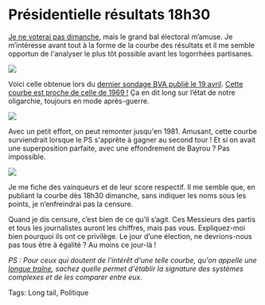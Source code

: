 # Présidentielle résultats 18h30

[Je ne voterai pas dimanche](http://blog.tcrouzet.com/2012/04/11/je-brule-ma-carte-electeur-100-raisons-pour-ne-pas-voter/), mais le grand bal électoral m’amuse. Je m’intéresse avant tout à la forme de la courbe des résultats et il me semble opportun de l'analyser le plus tôt possible avant les logorrhées partisanes.

![](http://blog.tcrouzet.comhttps://tcrouzet.com/images_tc/2012/04/2012_4_19.png)

Voici celle obtenue lors du [dernier sondage BVA publié le 19 avril](http://www.bva.fr/data/sondage/sondage_fiche/1130/fichier_intention_de_vote_-_le_parisien21a91.pdf). [Cette courbe est proche de celle de 1969 !](http://blog.tcrouzet.com/2012/03/19/la-democratie-de-la-rarete/) Ça en dit long sur l’état de notre oligarchie, toujours en mode après-guerre.

![](http://blog.tcrouzet.comhttps://tcrouzet.com/images_tc/2012/03/1969.png)

Avec un petit effort, on peut remonter jusqu'en 1981. Amusant, cette courbe surviendrait lorsque le PS s'apprête à gagner au second tour ! Et si on avait une superposition parfaite, avec une effondrement de Bayrou ? Pas impossible.

![](http://blog.tcrouzet.comhttps://tcrouzet.com/images_tc/2012/03/1981.png)

Je me fiche des vainqueurs et de leur score respectif. Il me semble que, en publiant la courbe dès 18h30 dimanche, sans indiquer les noms sous les points, je n’enfreindrai pas la censure.

Quand je dis censure, c’est bien de ce qu’il s’agit. Ces Messieurs des partis et tous les journalistes auront les chiffres, mais pas vous. Expliquez-moi bien pourquoi ils ont ce privilège. Le jour d’une élection, ne devrions-nous pas tous être à égalité ? Au moins ce jour-là !

*PS : Pour ceux qui doutent de l'intérêt d'une telle courbe, qu'on appelle une [longue traîne](http://blog.tcrouzet.com/tag/long-tail/), sachez quelle permet d'établir la signature des systèmes complexes et de les comparer entre eux.*

Tags: Long tail, Politique